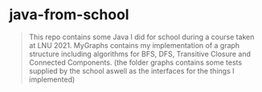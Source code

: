 # java-from-school

> This repo contains some Java I did for school during a course taken at LNU 2021.
> MyGraphs contains my implementation of a graph structure including algorithms for BFS, DFS, Transitive Closure and Connected Components.
> (the folder graphs contains some tests supplied by the school aswell as the interfaces for the things I implemented)
